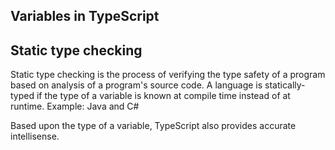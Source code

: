 ## Variables in TypeScript

## Static type checking

Static type checking is the process of verifying the type safety of a program based on analysis of a program's source code. A language is statically-typed if the type of a variable is known at compile time instead of at runtime. Example: Java and C#

Based upon the type of a variable, TypeScript also provides accurate intellisense.